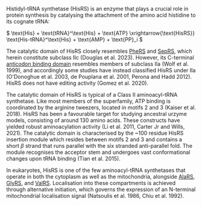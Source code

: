 
Histidyl-tRNA synthetase (HisRS) is an enzyme that plays a crucial role in protein synthesis by catalysing the attachment of the amino acid histidine to its cognate tRNA:




$ \text{His} + \text{tRNA}^\text{His} + \text{ATP} \xrightarrow{\text{HisRS}} \text{His-tRNA}^\text{His} + \text{AMP} + \text{PP}_i  $


The catalytic domain of HisRS closely resembles [PheRS](/class2/phe1)  and [SepRS](/class2/sep), which herein constitute subclass IIc (Douglas et al. 2023). However, its C-terminal [anticodon binding domain](/superfamily/class2/Anticodon_binding_domain_HGPT) resembles members of subclass IIa (Wolf et al. 1999), and accordingly some studies have instead classified HisRS under IIa (O'Donoghue et al. 2003, de Pouplana et al. 2001, Perona and Hadd 2012). HisRS does not have editing activity (Gomez et al. 2020).

The catalytic domain of HisRS is typical of a Class II aminoacyl-tRNA synthetase.
Like most members of the superfamily, ATP binding is coordinated by the arginine tweezers, located in motifs 2 and 3 (Kaiser et al. 2018). HisRS has been a favourable target for studying ancestral urzyme models, consisting of around 130 amino acids. These constructs have yielded robust aminoacylation activity  (Li et al. 2011, Carter Jr and Wills, 2021). 
The catalytic domain is characterised by the ~100 residue HisRS insertion module which resides between motifs 2 and 3 and contains a short $\beta$ strand that runs parallel with the six stranded anti-parallel fold. 
The module recognises the acceptor stem and undergoes vast conformational changes upon tRNA binding (Tian et al. 2015).


In eukaryotes, HisRS is one of the few aminoacyl-tRNA synthetases that operate in both the cytoplasm as well as the mitochondria, alongside [AlaRS](/class2/ala/),  [GlyRS](/class2/gly3/), and  [ValRS](/class1/val/). Localisation into these compartments is achieved through alternative initiation, which governs the expression of an N-terminal mitochondrial localisation signal (Natsoulis et al. 1986, Chiu et al. 1992).
